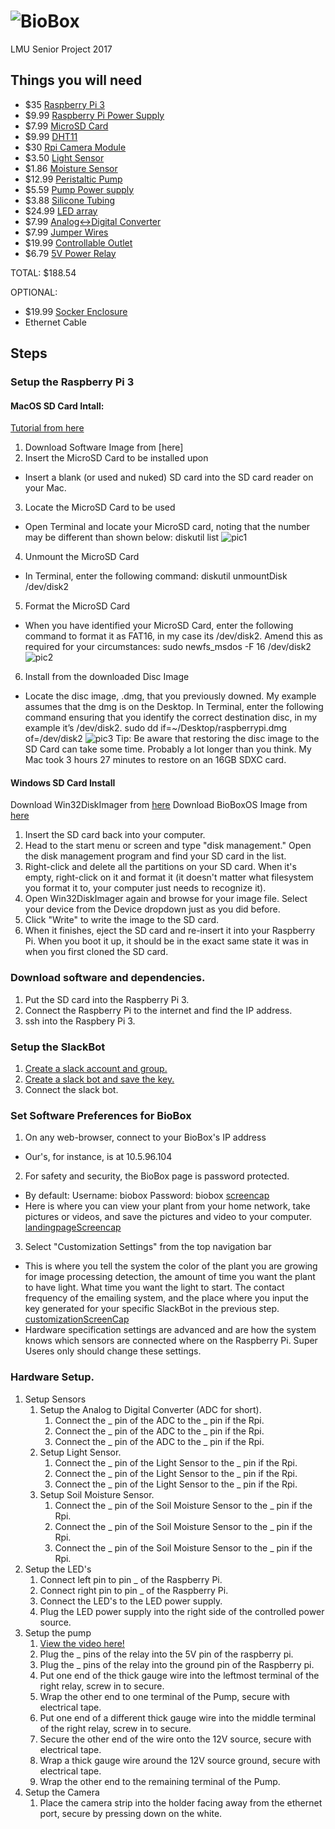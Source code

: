# ![BioBox](https://github.com/brandonblau/BioBox/blob/master/Resources/BioBoxLogoSmall.jpg?raw=true)
LMU Senior Project 2017


## Things you will need
- $35 [Raspberry Pi 3](https://www.amazon.com/Raspberry-Pi-RASPBERRYPI3-MODB-1GB-Model-Motherboard/dp/B01CD5VC92)
- $9.99 [Raspberry Pi Power Supply](https://www.amazon.com/CanaKit-Raspberry-Supply-Adapter-Charger/dp/B00MARDJZ4/ref=pd_sim_147_1?_encoding=UTF8&pd_rd_i=B00MARDJZ4&pd_rd_r=16GG90H18DXRBV8JPYC0&pd_rd_w=WuKq5&pd_rd_wg=tjcn6&psc=1&refRID=16GG90H18DXRBV8JPYC0)
- $7.99 [MicroSD Card](https://www.amazon.com/SanDisk-Mobile-MicroSDHC-Adapter-SDSDQM-016G-B35A/dp/B004ZIENBA/ref=sr_1_3?s=pc&ie=UTF8&qid=1493079793&sr=1-3&keywords=micro+sd+card)
- $9.99 [DHT11](https://www.amazon.com/gp/product/B00NAY22V8/ref=oh_aui_detailpage_o07_s01?ie=UTF8&psc=1)
- $30 [Rpi Camera Module](https://www.amazon.com/Raspberry-Pi-Camera-Module-Megapixel/dp/B01ER2SKFS/ref=sr_1_1?s=electronics&ie=UTF8&qid=1493079683&sr=1-1&keywords=pi+cam)
- $3.50 [Light Sensor](https://www.dfrobot.com/product-1004.html?gclid=CI37nLKsvtMCFZIBaQodBhkK3Q)
- $1.86 [Moisture Sensor](https://www.amazon.com/SODIAL-Humidity-Moisture-Detection-Digital/dp/B01I1DNW8O/ref=sr_1_22?s=industrial&ie=UTF8&qid=1493824528&sr=1-22&keywords=moisture+sensor)
- $12.99 [Peristaltic Pump](https://www.amazon.com/ZJchao-Dosing-Peristaltic-Aquarium-Analytic/dp/B00F9MXFFQ/ref=sr_1_5?ie=UTF8&qid=1493824225&sr=8-5&keywords=peristaltic+pump)
- $5.59 [Pump Power supply](https://www.amazon.com/gp/product/B005JRGOCM/ref=oh_aui_detailpage_o02_s01?ie=UTF8&psc=1)
- $3.88 [Silicone Tubing](https://www.amazon.com/Baomain-Silicone-Tubing-Vacuum-Hose/dp/B01IB8EH8S/ref=sr_1_3?s=industrial&ie=UTF8&qid=1493824381&sr=1-3&keywords=white+silicone+tubing+1%2F8%22id)
- $24.99 [LED array](https://www.amazon.com/gp/product/B01IVQ96KY/ref=oh_aui_detailpage_o05_s00?ie=UTF8&psc=1)
- $7.99 [Analog<->Digital Converter](https://www.amazon.com/SMAKN®-PCF8591-Converter-Digital-Conversion/dp/B00RMBTAO2/ref=sr_1_2?s=electronics&ie=UTF8&qid=1493078912&sr=1-2&keywords=PCF8591+AD%2FDA)
- $7.99 [Jumper Wires](https://www.amazon.com/gp/product/B01FPMN432/ref=oh_aui_detailpage_o09_s00?ie=UTF8&psc=1)
- $19.99 [Controllable Outlet](https://www.adafruit.com/product/2935)
- $6.79 [5V Power Relay](https://www.amazon.com/gp/product/B00E0NTPP4/ref=oh_aui_detailpage_o02_s00?ie=UTF8&psc=1)

TOTAL: $188.54

OPTIONAL:
- $19.99 [Socker Enclosure](http://www.ikea.com/us/en/catalog/products/70186603/)
- Ethernet Cable
## Steps
### Setup the Raspberry Pi 3
#### MacOS SD Card Intall:
[Tutorial from here](https://computers.tutsplus.com/articles/how-to-clone-raspberry-pi-sd-cards-using-the-command-line-in-os-x--mac-59911)
 1. Download Software Image from [here] 
 2. Insert the MicroSD Card to be installed upon
- Insert a blank (or used and nuked) SD card into the SD card reader on your Mac.
 3. Locate the MicroSD Card to be used
- Open Terminal and locate your MicroSD card, noting that the number may be different than shown below:
		diskutil list
	![pic1](https://github.com/brandonblau/BioBox/blob/master/Resources/pic1.png?raw=true)
 4. Unmount the MicroSD Card
- In Terminal, enter the following command:
		diskutil unmountDisk /dev/disk2
 5. Format the MicroSD Card
- When you have identified your MicroSD Card, enter the following command to format it as FAT16, in my case its /dev/disk2.  Amend this as required for your circumstances:
		sudo newfs_msdos -F 16 /dev/disk2
	![pic2](https://github.com/brandonblau/BioBox/blob/master/Resources/pic2.png?raw=true)
6. Install from the downloaded Disc Image
- Locate the disc image, .dmg, that you previously downed. My example assumes that the dmg is on the Desktop. In Terminal, enter the following command ensuring that you identify the correct destination disc, in my example it’s /dev/disk2.
		sudo dd if=~/Desktop/raspberrypi.dmg of=/dev/disk2 
	![pic3](https://github.com/brandonblau/BioBox/blob/master/Resources/pic3.png?raw=true)
Tip: Be aware that restoring the disc image to the SD Card can take some time. Probably a lot longer than you think. My Mac took 3 hours 27 minutes to restore on an 16GB SDXC card.

#### Windows SD Card Install
Download Win32DiskImager from [here](http://sourceforge.net/projects/win32diskimager/)
Download BioBoxOS Image from [here]()

1. Insert the SD card back into your computer.
2. Head to the start menu or screen and type "disk management." Open the disk management program and find your SD card in the list.
3. Right-click and delete all the partitions on your SD card. When it's empty, right-click on it and format it (it doesn't matter what filesystem you format it to, your computer just needs to recognize it).
4. Open Win32DiskImager again and browse for your image file. Select your device from the Device dropdown just as you did before.
5. Click "Write" to write the image to the SD card.
6. When it finishes, eject the SD card and re-insert it into your Raspberry Pi. When you boot it up, it should be in the exact same state it was in when you first cloned the SD card.

### Download software and dependencies.
  1. Put the SD card into the Raspberry Pi 3.
  2. Connect the Raspberry Pi to the internet and find the IP address. 
  3. ssh into the Raspbery Pi 3.
### Setup the SlackBot
  1. [Create a slack account and group.](https://slack.com/get-started)
  2. [Create a slack bot and save the key.](https://my.slack.com/services/new/bot) 
  3. Connect the slack bot.
### Set Software Preferences for BioBox
  1. On any web-browser, connect to your BioBox's IP address
  - Our's, for instance, is at 10.5.96.104
  2. For safety and security, the BioBox page is password protected.  
  - By default: Username: biobox  Password: biobox
  [screencap](https://github.com/brandonblau/BioBox/blob/master/Resources/screencap.png?raw=true)
  - Here is where you can view your plant from your home network, take pictures or videos, and save the pictures and video to your computer.
  [landingpageScreencap](https://github.com/brandonblau/BioBox/blob/master/Resources/landingpageScreencap.png?raw=true)
  3. Select "Customization Settings" from the top navigation bar
  - This is where you tell the system the color of the plant you are growing for image processing detection, the amount of time you want the plant to have light.  What time you want the light to start. The contact frequency of the emailing system, and the place where you input the key generated for your specific SlackBot in the previous step.  
  [customizationScreenCap](https://github.com/brandonblau/BioBox/blob/master/Resources/customizationScreenCap.png?raw=true)
  - Hardware specification settings are advanced and are how the system knows which sensors are connected where on the Raspberry Pi.  Super Useres only should change these settings.  
  
### Hardware Setup.
  1. Setup Sensors
     1. Setup the Analog to Digital Converter (ADC for short).
        1. Connect the _ pin of the ADC to the _ pin if the Rpi.
        1. Connect the _ pin of the ADC to the _ pin if the Rpi.
        1. Connect the _ pin of the ADC to the _ pin if the Rpi.
     2. Setup Light Sensor.
        1. Connect the _ pin of the Light Sensor to the _ pin if the Rpi.
        1. Connect the _ pin of the Light Sensor to the _ pin if the Rpi.
        1. Connect the _ pin of the Light Sensor to the _ pin if the Rpi.
     3. Setup Soil Moisture Sensor.
        1. Connect the _ pin of the Soil Moisture Sensor to the _ pin if the Rpi.
        1. Connect the _ pin of the Soil Moisture Sensor to the _ pin if the Rpi.
        1. Connect the _ pin of the Soil Moisture Sensor to the _ pin if the Rpi.
  2. Setup the LED's
     1. Connect left pin to pin _ of the Raspberry Pi.
     2. Connect right pin to pin _ of the Raspberry Pi.
     3. Connect the LED's to the LED power supply.
     4. Plug the LED power supply into the right side of the controlled power source.
  3. Setup the pump
     1. [View the video here!](https://www.youtube.com/watch?v=v65U86tB1cM)
     2. Plug the _ pins of the relay into the 5V pin of the raspberry pi.
     3. Plug the _ pins of the relay into the ground pin of the Raspberry pi.
     4. Put one end of the thick gauge wire into the leftmost terminal of the right relay, screw in to secure.
     5. Wrap the other end to one terminal of the Pump, secure with electrical tape.
     6. Put one end of a different thick gauge wire into the middle terminal of the right relay, screw in to secure.
     7. Secure the other end of the wire onto the 12V source, secure with electrical tape.
     8. Wrap a thick gauge wire around the 12V source ground, secure with electrical tape.
     9. Wrap the other end to the remaining terminal of the Pump.
  4. Setup the Camera
     1. Place the camera strip into the holder facing away from the ethernet port, secure by pressing down on the white.
  
